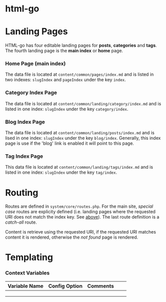 # html-go


# Landing Pages
HTML-go has four editable landing pages for **posts**, **categories** and **tags**. The fourth
landing page is the **main index** or **home** page.
### Home Page (main index)
The data file is located at ``content/common/pages/index.md`` and is
listed in two indexes: ``slugIndex`` and ``pageIndex`` under the key ``index``.
### Category Index Page
The data file is located at ``content/common/landing/category/index.md`` and
is listed in one index: ``slugIndex`` under the key ``category/index``.
### Blog Index Page
The data file is located at ``content/common/landing/posts/index.md`` and is
lised in one index: ``slugIndex`` under the key ``blog/index``. Generally,
this index page is use if the 'blog' link is enabled it will point to this page.
### Tag Index Page
This data file is located at ``content/common/landing/tags/index.md`` and
is listed in one index: ``slugIndex`` under the key ``tag/index``.

# Routing
Routes are defined in ``system/core/routes.php``. For the main site,
*special case* routes are explicity defined (i.e. landing pages where the requested
URI does not match the index key. See [above](#landing-pages)). The last route
definition is a *catch-all* route.

Content is retrieve using the requested URI, if the requested URI matches content
it is rendered, otherwise the *not found* page is rendered.

# Templating

### Context Variables

| Variable Name | Config Option | Comments |   |   |
|---------------|---------------|----------|---|---|
|               |               |          |   |   |
|               |               |          |   |   |
|               |               |          |   |   |
